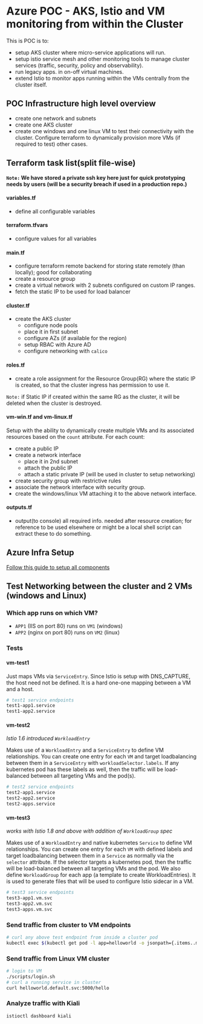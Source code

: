 # Azure POC - AKS, Istio and VM monitoring from within the Cluster

This is POC is to:
- setup AKS cluster where micro-service applications will run.
- setup istio service mesh and other monitoring tools to manage cluster services (traffic, security, policy and observability). 
- run legacy apps. in on-off virtual machines.
- extend Istio to monitor apps running within the VMs centrally from the cluster itself. 

## POC Infrastructure high level overview
- create one network and subnets
- create one AKS cluster
- create one windows and one linux VM to test their connectivity with the cluster. Configure terraform to dynamically provision more VMs (if required to test) other cases.  


## Terraform task list(split file-wise)

**`Note:` We have stored a private ssh key here just for quick prototyping needs by users (will be a security breach if used in a production repo.)**

#### variables.tf
- define all configurable variables

#### terraform.tfvars
- configure values for all variables 

#### main.tf
- configure terraform remote backend for storing state remotely (than locally); good for collaborating
- create a resource group
- create a virtual network with 2 subnets configured on custom IP ranges.
- fetch the static IP to be used for load balancer

#### cluster.tf
- create the AKS cluster
  - configure node pools
  - place it in first subnet
  - configure AZs (if available for the region)
  - setup RBAC with Azure AD
  - configure networking with `calico` 

#### roles.tf
- create a role assignment for the Resource Group(RG) where the static IP is created, so that the cluster ingress has permission to use it.

`Note:` if Static IP if created within the same RG as the cluster, it will be deleted when the cluster is destroyed.

#### vm-win.tf and vm-linux.tf
Setup with the ability to dynamically create multiple VMs and its associated resources based on the `count` attribute. For each count:
- create a public IP 
- create a network interface
  - place it in 2nd subnet
  - attach the public IP
  - attach a static private IP (will be used in cluster to setup networking) 
- create security group with restrictive rules
- associate the network interface with security group.
- create the windows/linux VM attaching it to the above network interface.

#### outputs.tf
- output(to console) all required info. needed after resource creation; for reference to be used elsewhere or might be a local shell script can extract these to do something.



## Azure Infra Setup
[Follow this guide to setup all components](./setup.md)



## Test Networking between the cluster and 2 VMs (windows and Linux)

### Which app runs on which VM?

- `APP1` (IIS on port 80) runs on `VM1` (windows) 
- `APP2` (nginx on port 80) runs on `VM2` (linux) 

### Tests

#### **vm-test1** 
Just maps VMs via `ServiceEntry`. Since Istio is setup with DNS_CAPTURE, the host need not be defined. It is a hard one-one mapping between a VM and a host.
```sh
# test1 service endpoints
test1-app1.service
test1-app2.service
```

#### **vm-test2**
*Istio 1.6 introduced `WorkloadEntry`*

Makes use of a `WorkloadEntry` and a `ServiceEntry` to define VM relationships. You can create one entry for each `VM` and target loadbalancing between them in a `ServiceEntry` with `workloadSelector.labels`. If any kubernetes pod has these labels as well, then the traffic will be load-balanced between all targeting VMs and the pod(s).
```sh
# test2 service endpoints
test2-app1.service
test2-app2.service
test2-apps.service
```


#### **vm-test3**
*works with Istio 1.8 and above with addition of `WorkloadGroup` spec*

Makes use of a `WorkloadEntry` and native kubernetes `Service` to define VM relationships. You can create one entry for each `VM` with defined labels and target loadbalancing between them in a `Service` as normally via the `selector` attribute. If the selector targets a kubernetes pod, then the traffic will be load-balanced between all targeting VMs and the pod. 
We also define `WorkloadGroup` for each app (a template to create WorkloadEntries). It is used to generate files that will be used to configure Istio sidecar in a VM.
```sh
# test3 service endpoints
test3-app1.vm.svc
test3-app2.vm.svc
test3-apps.vm.svc
```

### Send traffic from cluster to VM endpoints
```sh
# curl any above test endpoint from inside a cluster pod
kubectl exec $(kubectl get pod -l app=helloworld -o jsonpath={.items..metadata.name} | cut -d' ' -f1) -c helloworld -- curl test3-apps.vm.svc
```

### Send traffic from Linux VM cluster
```sh
# login to VM 
./scripts/login.sh
# curl a running service in cluster 
curl helloworld.default.svc:5000/hello

```

### Analyze traffic with Kiali
```
istioctl dashboard kiali
```
